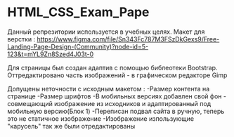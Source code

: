 # HTML_CSS_Exam_Pape

Данный репрезитории используется в учебных целях.
Макет для верстки : https://www.figma.com/file/Sn343Fc787M3FSzDkGexs9/Free-Landing-Page-Design-(Community)?node-id=5-123&t=mYL9Zn8Szed4J03t-0

Для страницы был  создан адаптив с помощью библеотеки Bootstrap.
Оттредактировано часть изображений - в графическом редакторе Gimp

Допущены неточности с исходным макетом :
-Размер контента на странице
-Размер шрифтов 
-В мобильных версиях добавлен свой фон  - совмещающий изображение из исходников и адаптированный под мобильную версию(Блок 1)
-Переписан подвал сайта в ручную, теперь это не статичное изображение 
-Изображение изпользующие "карусель" так же были отредактированы 
